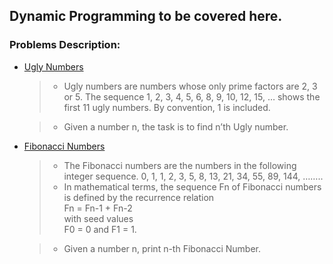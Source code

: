 ## Dynamic Programming to be covered here.

### Problems Description:
- [Ugly Numbers](1.py) 
    >- Ugly numbers are numbers whose only prime factors are 2, 3 or 5. The sequence 1, 2, 3, 4, 5, 6, 8, 9, 10, 12, 15, … shows the first 11 ugly numbers. By convention, 1 is included.

    >- Given a number n, the task is to find n’th Ugly number.
    
- [Fibonacci Numbers](2.py)

    >- The Fibonacci numbers are the numbers in the following integer sequence.
    0, 1, 1, 2, 3, 5, 8, 13, 21, 34, 55, 89, 144, ……..
    >- In mathematical terms, the sequence Fn of Fibonacci numbers is defined by the recurrence relation <br>
    Fn = Fn-1 + Fn-2<br>
    with seed values<br>
    F0 = 0 and F1 = 1.

    >- Given a number n, print n-th Fibonacci Number.
    